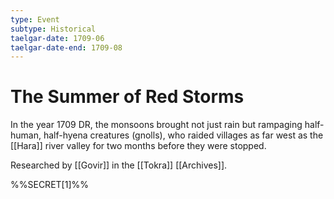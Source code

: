 ```yaml
---
type: Event
subtype: Historical
taelgar-date: 1709-06
taelgar-date-end: 1709-08
---
```

# The Summer of Red Storms

In the year 1709 DR, the monsoons brought not just rain but rampaging half-human, half-hyena creatures (gnolls), who raided villages as far west as the [[Hara]] river valley for two months before they were stopped. 

Researched by [[Govir]] in the [[Tokra]] [[Archives]]. 

%%SECRET[1]%%

